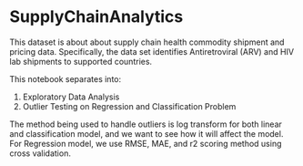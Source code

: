 # SupplyChainAnalytics

This dataset is about about supply chain health commodity shipment and pricing data. Specifically, the data set identifies Antiretroviral (ARV) and HIV lab shipments to supported countries.

This notebook separates into:
1. Exploratory Data Analysis
2. Outlier Testing on Regression and Classification Problem

The method being used to handle outliers is log transform for both linear and classification model, and we want to see how it will affect the model. For Regression model, we use RMSE, MAE, and r2 scoring method using cross validation.
